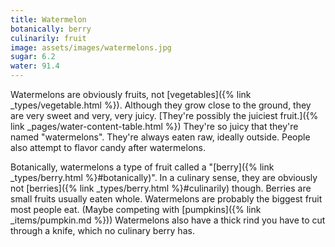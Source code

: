 ```yaml
---
title: Watermelon
botanically: berry
culinarily: fruit
image: assets/images/watermelons.jpg
sugar: 6.2
water: 91.4
---
```

Watermelons are obviously fruits, not [vegetables]({% link _types/vegetable.html %}). Although they grow close to the ground, they are very sweet and very, very juicy. [They're possibly the juiciest fruit.]({% link _pages/water-content-table.html %}) They're so juicy that they're named "watermelons". They're always eaten raw, ideally outside. People also attempt to flavor candy after watermelons.

Botanically, watermelons a type of fruit called a "[berry]({% link _types/berry.html %}#botanically)". In a culinary sense, they are obviously not [berries]({% link _types/berry.html %}#culinarily) though. Berries are small fruits usually eaten whole. Watermelons are probably the biggest fruit most people eat. (Maybe competing with [pumpkins]({% link _items/pumpkin.md %})) Watermelons also have a thick rind you have to cut through a knife, which no culinary berry has.